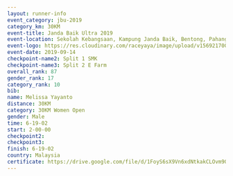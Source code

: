 ```yaml
---
layout: runner-info 
event_category: jbu-2019 
category_km: 30KM 
event-title: Janda Baik Ultra 2019
event-location: Sekolah Kebangsaan, Kampung Janda Baik, Bentong, Pahang, Malaysia 
event-logo: https://res.cloudinary.com/raceyaya/image/upload/v1569217009/logo/janda-baik_vch1pc.jpg 
event-date: 2019-09-14 
checkpoint-name2: Split 1 SMK 
checkpoint-name3: Split 2 E Farm 
overall_rank: 87
gender_rank: 17
category_rank: 10
bib:
name: Melissa Yayanto
distance: 30KM
category: 30KM Women Open
gender: Male
time: 6-19-02
start: 2-00-00
checkpoint2: 
checkpoint3: 
finish: 6-19-02
country: Malaysia
certificate: https://drive.google.com/file/d/1FoyS6sX9Vn6xdNtkakCLOvm9Oah44_o4/view?usp=sharing
---
```

